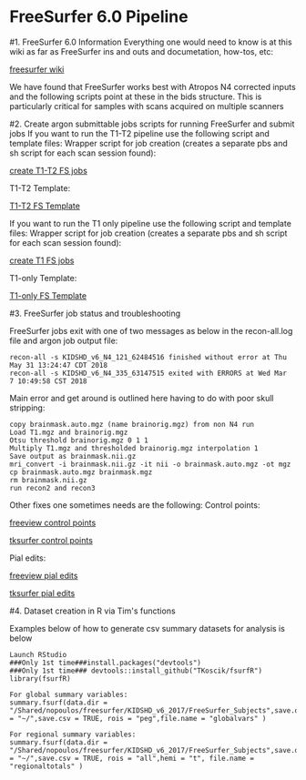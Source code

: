 # FreeSurfer 6.0 Pipeline

#1. FreeSurfer 6.0 Information 
Everything one would need to know is at this wiki as far as FreeSurfer ins and outs and documetation, how-tos,
etc:

  [freesurfer wiki](https://surfer.nmr.mgh.harvard.edu/fswiki)

We have found that FreeSurfer works best with Atropos N4 corrected inputs and the following scripts point at 
these in the bids structure.  This is particularly critical for samples with scans acquired on multiple 
scanners

#2. Create argon submittable jobs scripts for running FreeSurfer and submit jobs
If you want to run the T1-T2 pipeline use the following script and template files:
Wrapper script for job creation (creates a separate pbs and sh script for each scan session found):

  [create T1-T2 FS jobs](https://github.com/TKoscik/nimg_core/blob/master/tools/freesurfer/createFSjobsT1T2.sh)

T1-T2 Template:

  [T1-T2 FS Template](https://github.com/TKoscik/nimg_core/blob/master/tools/freesurfer/TMPLT1T2FSv60.sh.in)

If you want to run the T1 only pipeline use the following script and template files:
Wrapper script for job creation (creates a separate pbs and sh script for each scan session found):

  [create T1 FS jobs](https://github.com/TKoscik/nimg_core/blob/master/tools/freesurfer/createFSjobsT1.sh)

T1-only Template:

  [T1-only FS Template](https://github.com/TKoscik/nimg_core/blob/master/tools/freesurfer/TMPLT1FSv60.sh.in)

#3. FreeSurfer job status and troubleshooting

FreeSurfer jobs exit with one of two messages as below in the recon-all.log file and argon job
output file:

```
recon-all -s KIDSHD_v6_N4_121_62484516 finished without error at Thu May 31 13:24:47 CDT 2018
recon-all -s KIDSHD_v6_N4_335_63147515 exited with ERRORS at Wed Mar  7 10:49:58 CST 2018
```
Main error and get around is outlined here having to do with poor skull stripping:
```
copy brainmask.auto.mgz (name brainorig.mgz) from non N4 run
Load T1.mgz and brainorig.mgz
Otsu threshold brainorig.mgz 0 1 1
Multiply T1.mgz and thresholded brainorig.mgz interpolation 1
Save output as brainmask.nii.gz
mri_convert -i brainmask.nii.gz -it nii -o brainmask.auto.mgz -ot mgz
cp brainmask.auto.mgz brainmask.mgz
rm brainmask.nii.gz
run recon2 and recon3 
```
Other fixes one sometimes needs are the following:
Control points:

  [freeview control points](https://surfer.nmr.mgh.harvard.edu/fswiki/FsTutorial/ControlPoints_freeview)

  [tksurfer control points](https://surfer.nmr.mgh.harvard.edu/fswiki/FsTutorial/ControlPoints_tktools)

Pial edits:

  [freeview pial edits](https://surfer.nmr.mgh.harvard.edu/fswiki/FsTutorial/PialEdits_freeview)

  [tksurfer pial edits](https://surfer.nmr.mgh.harvard.edu/fswiki/FsTutorial/PialEdits_tktools)

#4. Dataset creation in R via Tim's functions

Examples below of how to generate csv summary datasets for analysis is below
```
Launch RStudio
###Only 1st time###install.packages("devtools")
###Only 1st time### devtools::install_github("TKoscik/fsurfR")
library(fsurfR)

For global summary variables:
summary.fsurf(data.dir = "/Shared/nopoulos/freesurfer/KIDSHD_v6_2017/FreeSurfer_Subjects",save.dir = "~/",save.csv = TRUE, rois = "peg",file.name = "globalvars" )

For regional summary variables:
summary.fsurf(data.dir = "/Shared/nopoulos/freesurfer/KIDSHD_v6_2017/FreeSurfer_Subjects",save.dir = "~/",save.csv = TRUE, rois = "all",hemi = "t", file.name = "regionaltotals" )

```
